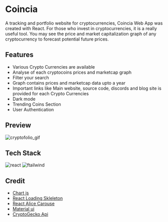 # Coincia

A tracking and portfolio website for cryptocurrencies, Coincia Web App was created with React. For those who invest in cryptocurrencies, it is a really useful tool. You may see the price and market capitalization graph of any cryptocurrency to forecast potential future prices.
## Features
  - Various Crypto Currencies are available
  - Analyse of each cryptocoins prices and marketcap graph
  - Filter your search
  - Graph contains prices and marketcap data upto a year
  - Important links like Main website, source code, discords and blog site is provided for each Crypto Currencies
  - Dark mode
  - Trending Coins Section
  - User Authentication

## Preview


![cryptofolio_gif](https://user-images.githubusercontent.com/79929708/174285633-0b057aba-ed19-43da-8dd6-1a91c57e42bb.gif)


## Tech Stack

<img src="https://img.shields.io/badge/React-20232A?style=for-the-badge&logo=react&logoColor=61DAFB" alt="react" />   <img src="https://img.shields.io/badge/Tailwind_CSS-38B2AC?style=for-the-badge&logo=tailwind-css&logoColor=white" alt="ftailwind" />   

## Credit
 - <a href="https://www.npmjs.com/package/react-chartjs-2" >Chart js</a>
 - <a href="https://www.npmjs.com/package/react-loading-skeleton" >React Loading Skleleton</a>
 - <a href="https://www.npmjs.com/package/react-alice-carousel" >React Alice Carouse</a>
 - <a href="https://v4.mui.com/" >Material ui</a>
 - <a href="https://www.coingecko.com/en/api/documentation" >CryptoGecko Api</a>



